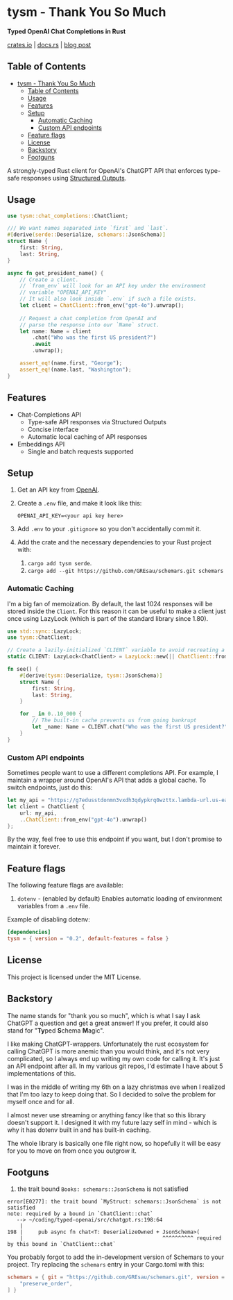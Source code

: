 # tysm - Thank You So Much

**Typed OpenAI Chat Completions in Rust**

[crates.io](https://crates.io/crates/tysm) | [docs.rs](https://docs.rs/tysm/latest/tysm/) | [blog post](https://chadnauseam.com/coding/ai/openai-structured-outputs-are-really-useful)

## Table of Contents
- [tysm - Thank You So Much](#tysm---thank-you-so-much)
  - [Table of Contents](#table-of-contents)
  - [Usage](#usage)
  - [Features](#features)
  - [Setup](#setup)
    - [Automatic Caching](#automatic-caching)
    - [Custom API endpoints](#custom-api-endpoints)
  - [Feature flags](#feature-flags)
  - [License](#license)
  - [Backstory](#backstory)
  - [Footguns](#footguns)

A strongly-typed Rust client for OpenAI's ChatGPT API that enforces type-safe responses using [Structured Outputs](https://platform.openai.com/docs/guides/structured-outputs).

## Usage

```rust
use tysm::chat_completions::ChatClient;

/// We want names separated into `first` and `last`.
#[derive(serde::Deserialize, schemars::JsonSchema)]
struct Name {
    first: String,
    last: String,
}

async fn get_president_name() {
    // Create a client.
    // `from_env` will look for an API key under the environment
    // variable "OPENAI_API_KEY"
    // It will also look inside `.env` if such a file exists.
    let client = ChatClient::from_env("gpt-4o").unwrap();
    
    // Request a chat completion from OpenAI and
    // parse the response into our `Name` struct.
    let name: Name = client
        .chat("Who was the first US president?")
        .await
        .unwrap();

    assert_eq!(name.first, "George");
    assert_eq!(name.last, "Washington");
}
```

## Features

- Chat-Completions API
  - Type-safe API responses via Structured Outputs
  - Concise interface
  - Automatic local caching of API responses
- Embeddings API
  - Single and batch requests supported

## Setup

1. Get an API key from [OpenAI](https://platform.openai.com/api-keys).
2. Create a `.env` file, and make it look like this:

   ```
   OPENAI_API_KEY=<your api key here>
   ```
3. Add `.env` to your `.gitignore` so you don't accidentally commit it.
4. Add the crate and the necessary dependencies to your Rust project with:
    1. `cargo add tysm serde`. 
    2. `cargo add --git https://github.com/GREsau/schemars.git schemars`


### Automatic Caching

I'm a big fan of memoization. By default, the last 1024 responses will be stored inside the `Client`. For this reason it can be useful to make a client just once using LazyLock (which is part of the standard library since 1.80).

```rust
use std::sync::LazyLock;
use tysm::ChatClient;

// Create a lazily-initialized `CLIENT` variable to avoid recreating a `ChatClient` every time we want to hit the API.
static CLIENT: LazyLock<ChatClient> = LazyLock::new(|| ChatClient::from_env("gpt-4o").unwrap());

fn see() {
    #[derive(tysm::Deserialize, tysm::JsonSchema)]
    struct Name {
        first: String,
        last: String,
    }

    for _ in 0..10_000 {
        // The built-in cache prevents us from going bankrupt
        let _name: Name = CLIENT.chat("Who was the first US president?").await.unwrap();
    }
}
```

### Custom API endpoints

Sometimes people want to use a different completions API. For example, I maintain a wrapper around OpenAI's API that adds a global cache. To switch endpoints, just do this:

```rust
let my_api = "https://g7edusstdonmn3vxdh3qdypkrq0wzttx.lambda-url.us-east-1.on.aws/v1/chat/completions".to_string();
let client = ChatClient {
    url: my_api,
    ..ChatClient::from_env("gpt-4o").unwrap()
};
```

By the way, feel free to use this endpoint if you want, but I don't promise to maintain it forever.

## Feature flags

The following feature flags are available:

1. `dotenv` - (enabled by default) Enables automatic loading of environment variables from a `.env` file. 

Example of disabling dotenv:
```toml
[dependencies]
tysm = { version = "0.2", default-features = false }
```

## License

This project is licensed under the MIT License.

## Backstory

The name stands for "thank you so much", which is what I say I ask ChatGPT a question and get a great answer! If you prefer, it could also stand for "**Ty**ped **S**chema **M**agic".

I like making ChatGPT-wrappers. Unfortunately the rust ecosystem for calling ChatGPT is more anemic than you would think, and it's not very complicated, so I always end up writing my own code for calling it. It's just an API endpoint after all. In my various git repos, I'd estimate I have about 5 implementations of this.

I was in the middle of writing my 6th on a lazy christmas eve when I realized that I'm too lazy to keep doing that. So I decided to solve the problem for myself once and for all.

I almost never use streaming or anything fancy like that so this library doesn't support it. I designed it with my future lazy self in mind - which is why it has dotenv built in and has built-in caching.

The whole library is basically one file right now, so hopefully it will be easy for you to move on from once you outgrow it.

## Footguns

1. the trait bound `Books: schemars::JsonSchema` is not satisfied

```
error[E0277]: the trait bound `MyStruct: schemars::JsonSchema` is not satisfied
note: required by a bound in `ChatClient::chat`
   --> ~/coding/typed-openai/src/chatgpt.rs:198:64
    |
198 |     pub async fn chat<T: DeserializeOwned + JsonSchema>(
    |                                             ^^^^^^^^^^ required by this bound in `ChatClient::chat`
```

You probably forgot to add the in-development version of Schemars to your project. Try replacing the `schemars` entry in your Cargo.toml with this:

```toml
schemars = { git = "https://github.com/GREsau/schemars.git", version = "1.0.0-alpha.17", features = [
    "preserve_order",
] }
```
